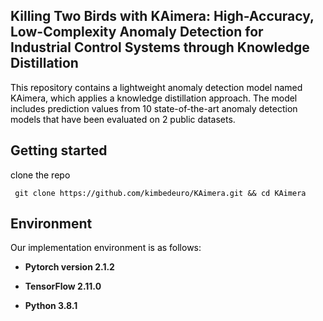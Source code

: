 Killing Two Birds with KAimera: High-Accuracy, Low-Complexity Anomaly Detection for Industrial Control Systems through Knowledge Distillation
-------------
<span style="color:black;"> This repository contains a lightweight anomaly detection model named KAimera, which applies a knowledge distillation approach. The model includes prediction values from 10 state-of-the-art anomaly detection models that have been evaluated on 2 public datasets. </span>

Getting started
-------------
<span style="color:black;"> clone the repo </span>

<pre><code><span style="color:black;"> git clone https://github.com/kimbedeuro/KAimera.git && cd KAimera </span>
</code></pre>

Environment
-------------
<span style="color:black;"> Our implementation environment is as follows: </span>

* **Pytorch version 2.1.2**
  
* **TensorFlow 2.11.0**
  
* **Python 3.8.1**
